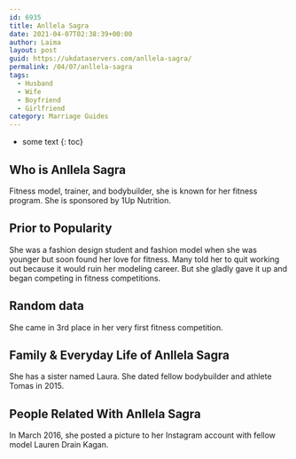 ```yaml
---
id: 6935
title: Anllela Sagra
date: 2021-04-07T02:38:39+00:00
author: Laima
layout: post
guid: https://ukdataservers.com/anllela-sagra/
permalink: /04/07/anllela-sagra
tags:
  - Husband
  - Wife
  - Boyfriend
  - Girlfriend
category: Marriage Guides
---
```


* some text
{: toc}


## Who is Anllela Sagra
                  
                  
                  
Fitness model, trainer, and bodybuilder, she is known for her fitness program. She is sponsored by 1Up Nutrition.
                  
              
            
              
            
                
                
                
## Prior to Popularity
                  
                  
                  
She was a fashion design student and fashion model when she was younger but soon found her love for fitness. Many told her to quit working out because it would ruin her modeling career. But she gladly gave it up and began competing in fitness competitions.
                  
              
            
              
            
                
                
                
## Random data
                  
                  
                  
She came in 3rd place in her very first fitness competition.
                  
              
            
              
            
                
                
                
## Family & Everyday Life of Anllela Sagra
                  
                  
                  
She has a sister named Laura. She dated fellow bodybuilder and athlete Tomas in 2015.
                  
              
            
              
            
                
                
                
## People Related With Anllela Sagra
                  
                  
                  
In March 2016, she posted a picture to her Instagram account with fellow model Lauren Drain Kagan.
                  
              
            
              
            
                
              
            
              
              
            
            
              
            
          
          
          